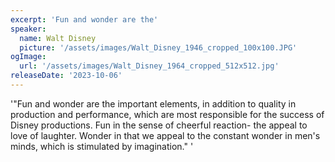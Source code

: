 ```yaml
---
excerpt: 'Fun and wonder are the'
speaker:
  name: Walt Disney
  picture: '/assets/images/Walt_Disney_1946_cropped_100x100.JPG'
ogImage:
  url: '/assets/images/Walt_Disney_1964_cropped_512x512.jpg'
releaseDate: '2023-10-06'
---
```


'"Fun and wonder are the important elements, in addition to quality in production and performance, which are most responsible for the success of Disney productions. Fun in the sense of cheerful reaction- the appeal to love of laughter. Wonder in that we appeal to the constant wonder in men's minds, which is stimulated by imagination."'

